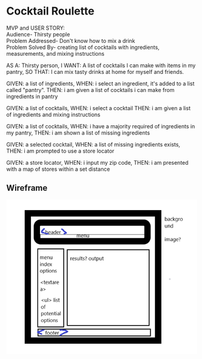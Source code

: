 # Cocktail Roulette

MVP and USER STORY:  
Audience- Thirsty people  
Problem Addressed- Don't know how to mix a drink  
Problem Solved By- creating list of cocktails with ingredients, measurements, and mixing instructions  


AS A: Thirsty person,
I WANT: A list of cocktails I can make with items in my pantry,
SO THAT: I can mix tasty drinks at home for myself and friends.		   

GIVEN: a list of ingredients,
WHEN: i select an ingredient, it's added to a list called "pantry".
THEN: i am given a list of cocktails i can make from ingredients in pantry

GIVEN: a list of cocktails,
WHEN: i select a cocktail
THEN: i am given a list of ingredients and mixing instructions

GIVEN: a list of cocktails,
WHEN: i have a majority required of ingredients in my pantry,
THEN: i am shown a list of missing ingredients

GIVEN: a selected cocktail,
WHEN: a list of missing ingredients exists,
THEN: i am prompted to use a store locator

GIVEN: a store locator,
WHEN: i input my zip code,
THEN: i am presented with a map of stores within a set distance


## Wireframe
![Wirefram](assets/images/wireframe-project-1.png "Wireframe")
